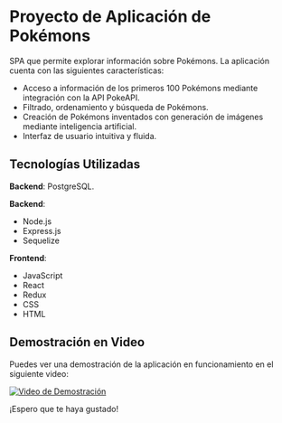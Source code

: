 # Proyecto de Aplicación de Pokémons

SPA que permite explorar información sobre Pokémons. La aplicación cuenta con las siguientes características:

- Acceso a información de los primeros 100 Pokémons mediante integración con la API PokeAPI.
- Filtrado, ordenamiento y búsqueda de Pokémons.
- Creación de Pokémons inventados con generación de imágenes mediante inteligencia artificial.
- Interfaz de usuario intuitiva y fluida.

## Tecnologías Utilizadas

**Backend**: PostgreSQL.

**Backend**:
- Node.js 
- Express.js
- Sequelize 

**Frontend**:
- JavaScript
- React
- Redux
- CSS
- HTML



## Demostración en Video

Puedes ver una demostración de la aplicación en funcionamiento en el siguiente video:

[![Video de Demostración](link-a-la-miniatura-del-video)](enlace-al-video-completo)

¡Espero que te haya gustado!
